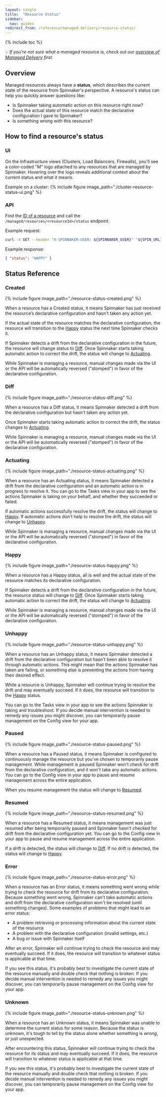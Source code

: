```yaml
---
layout: single
title:  "Resource Status"
sidebar:
  nav: guides
redirect_from: /reference/managed-delivery/resource-status/
---
```


{% include toc %}

💡 *If you're not sure what a managed resource is, check out our [overview of Managed Delivery](/guides/user/managed-delivery) first.*

## Overview
Managed resources always have a **status**, which describes the current state of the resource from Spinnaker's perspective. A resource's status can help you quickly answer questions like:
  - Is Spinnaker taking automatic action on this resource right now?
  - Does the actual state of this resource match the declarative configuration I gave to Spinnaker?
  - Is something wrong with this resource?

## How to find a resource's status

### UI
On the Infrastructure views (Clusters, Load Balancers, Firewalls), you'll see a color-coded "M" logo attached to any resources that are managed by Spinnaker. Hovering over the logo reveals additional context about the current status and what it means.

Example on a cluster:
{%
  include
  figure
  image_path="./cluster-resource-status-ui.png"
%}


### API
Find the [ID of a resource](/guides/user/managed-delivery/getting-started/#find-your-resource-id) and call the `/managed/resources/<resourceId>/status` endpoint.

Example request:
```bash
curl -X GET --header "X-SPINNAKER-USER: ${SPINNAKER_USER}" "${SPIN_URL}/<resourceId>/status"
```
Example response:
```json
{ "status": "HAPPY" }
```

## Status Reference

### Created
{%
  include
  figure
  image_path="./resource-status-created.png"
%}

When a resource has a Created status, it means Spinnaker has just received the resource’s declarative configuration and hasn't taken any action yet.

If the actual state of the resource matches the declarative configuration, the resource will transition to the [Happy](/guides/user/managed-delivery/resource-status/#happy) status the next time Spinnaker checks it.

If Spinnaker detects a drift from the declarative configuration in the future, the resource will change status to [Diff](/guides/user/managed-delivery/resource-status/#diff). Once Spinnaker starts taking automatic action to correct the drift, the status will change to [Actuating](/guides/user/managed-delivery/resource-status/#actuating).

While Spinnaker is managing a resource, manual changes made via the UI or the API will be automatically reversed ("stomped") in favor of the declarative configuration.

### Diff
{%
  include
  figure
  image_path="./resource-status-diff.png"
%}

When a resource has a Diff status, it means Spinnaker detected a drift from the declarative configuration but hasn't taken any action yet.

Once Spinnaker starts taking automatic action to correct the drift, the status  changes to [Actuating](/guides/user/managed-delivery/resource-status/#actuating).

While Spinnaker is managing a resource, manual changes made via the UI or the API will be automatically reversed ("stomped") in favor of the declarative configuration.

### Actuating
{%
  include
  figure
  image_path="./resource-status-actuating.png"
%}

When a resource has an Actuating status, it means Spinnaker detected a drift from the declarative configuration and an automatic action is in progress to resolve it. You can go to the Tasks view in your app to see the actions Spinnaker is taking on your behalf, and whether they succeeded or failed.

If automatic actions successfully resolve the drift, the status will change to [Happy](/guides/user/managed-delivery/resource-status/#happy). If automatic actions don't help to resolve the drift, the status will change to [Unhappy](/guides/user/managed-delivery/resource-status/#unhappy).

While Spinnaker is managing a resource, manual changes made via the UI or the API will be automatically reversed ("stomped") in favor of the declarative configuration.

### Happy
{%
  include
  figure
  image_path="./resource-status-happy.png"
%}

When a resource has a Happy status, all is well and the actual state of the resource matches its declarative configuration.

If Spinnaker detects a drift from the declarative configuration in the future, the resource status will change to [Diff](/guides/user/managed-delivery/resource-status/#diff). Once Spinnaker starts taking automatic action to correct the drift, the status will change to [Actuating](/guides/user/managed-delivery/resource-status/#actuating).

While Spinnaker is managing a resource, manual changes made via the UI or the API will be automatically reversed ("stomped") in favor of the declarative configuration.

### Unhappy
{%
  include
  figure
  image_path="./resource-status-unhappy.png"
%}

When a resource has an Unhappy status, it means Spinnaker detected a drift from the declarative configuration but hasn't been able to resolve it through automatic actions. This might mean that the actions Spinnaker has taken are failing, or something else is preventing the actions from having their desired effect.

While a resource is Unhappy, Spinnaker will continue trying to resolve the drift and may eventually succeed. If it does, the resource will transition to the [Happy](/guides/user/managed-delivery/resource-status/#happy) status.

You can go to the Tasks view in your app to see the actions Spinnaker is taking and troubleshoot. If you decide manual intervention is needed to remedy any issues you might discover, you can temporarily pause management on the Config view for your app.

### Paused
{%
  include
  figure
  image_path="./resource-status-paused.png"
%}

When a resource has a Paused status, it means Spinnaker is configured to continuously manage the resource but you've chosen to temporarily pause management. While management is paused Spinnaker won't check for drift from the declarative configuration, and it won't take any automatic actions. You can go to the Config view in your app to pause and resume management across the entire application.

When you resume management the status will change to [Resumed](/guides/user/managed-delivery/resource-status/#resumed).

### Resumed
{%
  include
  figure
  image_path="./resource-status-resumed.png"
%}

When a resource has a Resumed status, it means management was just resumed after being temporarily paused and Spinnaker hasn't checked for drift from the declarative configuration yet. You can go to the Config view in your app to pause and resume management across the entire application.

If a drift is detected, the status will change to [Diff](/guides/user/managed-delivery/resource-status/#diff). If no drift is detected, the status will change to [Happy](/guides/user/managed-delivery/resource-status/#unhappy).

### Error
{%
  include
  figure
  image_path="./resource-status-error.png"
%}

When a resource has an Error status, it means something went wrong while trying to check the resource for drift from its declarative configuration. Because something went wrong, Spinnaker can't take automatic actions and drift from the declarative configuration won't be resolved (until something changes). Some examples of problems that might lead to an error status:

  - A problem retrieving or processing information about the current state of the resource
  - A problem with the declarative configuration (invalid settings, etc.)
  - A bug or issue with Spinnaker itself

After an error, Spinnaker will continue trying to check the resource and may eventually succeed. If it does, the resource will transition to whatever status is applicable at that time.

If you see this status, it's probably best to investigate the current state of the resource manually and double check that nothing is broken. If you decide manual intervention is needed to remedy any issues you might discover, you can temporarily pause management on the Config view for your app.

### Unknown
{%
  include
  figure
  image_path="./resource-status-unknown.png"
%}

When a resource has an Unknown status, it means Spinnaker was unable to determine the current status for some reason. Because the status is unknown, it's tough to tell by the status alone whether something is *wrong*, or just unexpected.

After encountering this status, Spinnaker will continue trying to check the resource for its status and may eventually succeed. If it does, the resource will transition to whatever status is applicable at that time.

If you see this status, it's probably best to investigate the current state of the resource manually and double check that nothing is broken. If you decide manual intervention is needed to remedy any issues you might discover, you can temporarily pause management on the Config view for your app.

